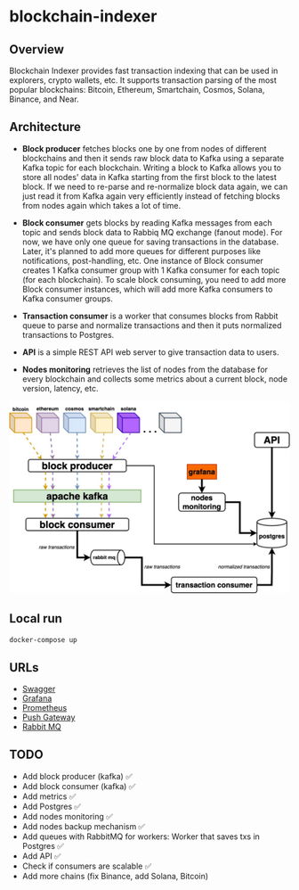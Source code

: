# blockchain-indexer

## Overview

Blockchain Indexer provides fast transaction indexing that can be used in explorers, crypto wallets, etc. It supports transaction parsing of the most popular blockchains: Bitcoin, Ethereum, Smartchain, Cosmos, Solana, Binance, and Near.

## Architecture

- **Block producer** fetches blocks one by one from nodes of different blockchains and then it sends raw block data to Kafka using a separate Kafka topic for each blockchain. Writing a block to Kafka allows you to store all nodes' data in Kafka starting from the first block to the latest block. If we need to re-parse and re-normalize block data again, we can just read it from Kafka again very efficiently instead of fetching blocks from nodes again which takes a lot of time.

- **Block consumer** gets blocks by reading Kafka messages from each topic and sends block data to Rabbiq MQ exchange (fanout mode). For now, we have only one queue for saving transactions in the database. Later, it's planned to add more queues for different purposes like notifications, post-handling, etc.
One instance of Block consumer creates 1 Kafka consumer group with 1 Kafka consumer for each topic (for each blockchain). To scale block consuming, you need to add more Block consumer instances, which will add more Kafka consumers to Kafka consumer groups.

- **Transaction consumer** is a worker that consumes blocks from Rabbit queue to parse and normalize transactions and then it puts normalized transactions to Postgres.

- **API** is a simple REST API web server to give transaction data to users.

- **Nodes monitoring** retrieves the list of nodes from the database for every blockchain and collects some metrics about a current block, node version, latency, etc.

<p align="center"><img src="assets/architecture.jpg" alt="Architecture" title="Architecture"></p>

## Local run

```shell
docker-compose up
```

## URLs

- [Swagger](http://localhost:8420/docs/index.html)
- [Grafana](http://localhost:3000)
- [Prometheus](http://localhost:9090)
- [Push Gateway](http://localhost:9091)
- [Rabbit MQ](http://localhost:15672)

## TODO

- Add block producer (kafka) ✅
- Add block consumer (kafka) ✅
- Add metrics ✅
- Add Postgres ✅
- Add nodes monitoring ✅
- Add nodes backup mechanism ✅
- Add queues with RabbitMQ for workers: Worker that saves txs in Postgres ✅
- Add API ✅
- Check if consumers are scalable ✅
- Add more chains (fix Binance, add Solana, Bitcoin)
